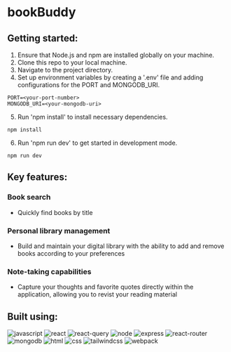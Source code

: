 # bookBuddy

## Getting started:

1. Ensure that Node.js and npm are installed globally on your machine.
2. Clone this repo to your local machine.
3. Navigate to the project directory.
4. Set up environment variables by creating a '.env' file and adding configurations for the PORT and MONGODB_URI.

```
PORT=<your-port-number>
MONGODB_URI=<your-mongodb-uri>
```

5. Run 'npm install' to install necessary dependencies.

```
npm install
```

6. Run 'npm run dev' to get started in development mode.

```
npm run dev
```

## Key features:

### Book search

- Quickly find books by title

### Personal library management

- Build and maintain your digital library with the ability to add and remove books according to your preferences

### Note-taking capabilities

- Capture your thoughts and favorite quotes directly within the application, allowing you to revist your reading material

## Built using:

![javascript](https://img.shields.io/badge/JavaScript-323330?style=for-the-badge&logo=javascript&logoColor=F7DF1E)
![react](https://img.shields.io/badge/React-20232A?style=for-the-badge&logo=react&logoColor=61DAFB)
![react-query](https://img.shields.io/badge/React_Query-FF4154?style=for-the-badge&logo=ReactQuery&logoColor=white)
![node](https://img.shields.io/badge/Node%20js-339933?style=for-the-badge&logo=nodedotjs&logoColor=white)
![express](https://img.shields.io/badge/Express%20js-000000?style=for-the-badge&logo=express&logoColor=white)
![react-router](https://img.shields.io/badge/React_Router-CA4245?style=for-the-badge&logo=react-router&logoColor=white)
![mongodb](https://img.shields.io/badge/MongoDB-4EA94B?style=for-the-badge&logo=mongodb&logoColor=white)
![html](https://img.shields.io/badge/HTML5-E34F26?style=for-the-badge&logo=html5&logoColor=white)
![css](https://img.shields.io/badge/CSS3-1572B6?style=for-the-badge&logo=css3&logoColor=white)
![tailwindcss](https://img.shields.io/badge/Tailwind_CSS-38B2AC?style=for-the-badge&logo=tailwind-css&logoColor=white)
![webpack](https://img.shields.io/badge/Webpack-8DD6F9?style=for-the-badge&logo=Webpack&logoColor=white)
